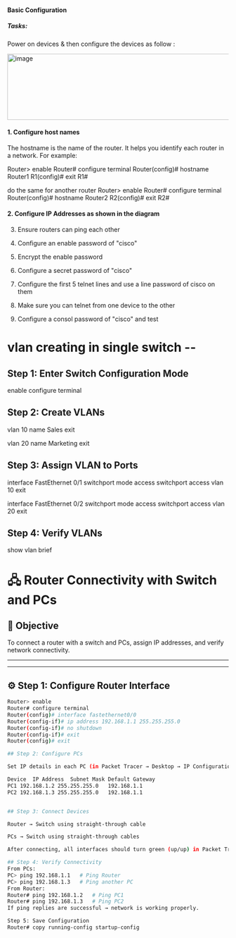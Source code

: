 #### Basic Configuration 

##### Tasks: 
Power on devices & then configure the devices as follow :

<img width="700" height="150" alt="image" src="https://github.com/user-attachments/assets/79d32345-09d2-445b-9212-4d76ed54cf98" />

#### 1. Configure host names
   The hostname is the name of the router. It helps you identify each router in a network.
   For example:
   
   Router> enable
   Router# configure terminal
   Router(config)# hostname Router1
   R1(config)# exit
   R1#
   
   do the same for another router
   Router> enable
   Router# configure terminal
   Router(config)# hostname Router2
   R2(config)# exit
   R2#

   
#### 2. Configure IP Addresses as shown in the diagram
    
   
3. Ensure routers can ping each other
   
4. Configure an enable password of "cisco"
  
5. Encrypt the enable password
    
6. Configure a secret password of "cisco"
    
7. Configure the first 5 telnet lines and use a line password of cisco on them
    
8. Make sure you can telnet from one device to the other
    
9. Configure a consol password of "cisco" and test










# vlan creating in single switch --

## Step 1: Enter Switch Configuration Mode

enable
configure terminal

## Step 2: Create VLANs

vlan 10
name Sales
exit

vlan 20
name Marketing
exit

## Step 3: Assign VLAN to Ports

interface FastEthernet 0/1
switchport mode access
switchport access vlan 10
exit

interface FastEthernet 0/2
switchport mode access
switchport access vlan 20
exit

## Step 4: Verify VLANs
show vlan brief


# 🖧 Router Connectivity with Switch and PCs

## 🎯 Objective
To connect a router with a switch and PCs, assign IP addresses, and verify network connectivity.

---

---

## ⚙️ Step 1: Configure Router Interface
```bash
Router> enable
Router# configure terminal
Router(config)# interface fastethernet0/0
Router(config-if)# ip address 192.168.1.1 255.255.255.0
Router(config-if)# no shutdown
Router(config-if)# exit
Router(config)# exit

## Step 2: Configure PCs

Set IP details in each PC (in Packet Tracer → Desktop → IP Configuration)

Device	IP Address	Subnet Mask	Default Gateway
PC1	192.168.1.2	255.255.255.0	192.168.1.1
PC2	192.168.1.3	255.255.255.0	192.168.1.1


## Step 3: Connect Devices

Router → Switch using straight-through cable

PCs → Switch using straight-through cables

After connecting, all interfaces should turn green (up/up) in Packet Tracer.

## Step 4: Verify Connectivity
From PCs:
PC> ping 192.168.1.1   # Ping Router
PC> ping 192.168.1.3   # Ping another PC
From Router:
Router# ping 192.168.1.2   # Ping PC1
Router# ping 192.168.1.3   # Ping PC2
If ping replies are successful → network is working properly.

Step 5: Save Configuration
Router# copy running-config startup-config
